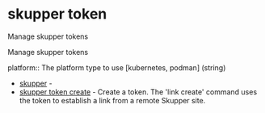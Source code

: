 # skupper token

Manage skupper tokens

Manage skupper tokens

platform:: 
The platform type to use [kubernetes, podman]
 (string)

* [skupper](skupper.adoc)	 -
* [skupper token create](skupper_token_create.adoc)	 - Create a token.
The 'link create' command uses the token to establish a link from a remote Skupper site.
